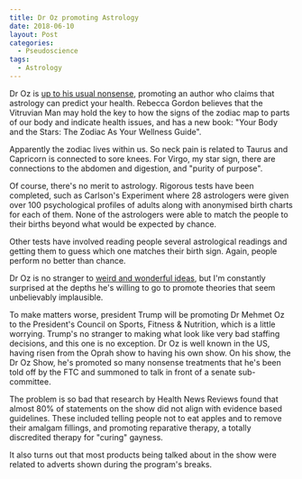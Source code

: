 ```yaml
---
title: Dr Oz promoting Astrology
date: 2018-06-10
layout: Post
categories:
  - Pseudoscience
tags:
  - Astrology
---
```


Dr Oz is [up to his usual nonsense](https://www.doctoroz.com/episode/your-worrying-and-anxiety-could-be-because-you-re-not-getting-enough?video_id=5299154688001), promoting an author who claims that astrology can predict your health. Rebecca Gordon believes that the Vitruvian Man may hold the key to how the signs of the zodiac map to parts of our body and indicate health issues, and has a new book: "Your Body and the Stars: The Zodiac As Your Wellness Guide".

<!-- more -->

Apparently the zodiac lives within us. So neck pain is related to Taurus and Capricorn is connected to sore knees. For Virgo, my star sign, there are connections to the abdomen and digestion, and "purity of purpose".

Of course, there's no merit to astrology. Rigorous tests have been completed, such as Carlson's Experiment where 28 astrologers were given over 100 psychological profiles of adults along with anonymised birth charts for each of them. None of the astrologers were able to match the people to their births beyond what would be expected by chance.

Other tests have involved reading people several astrological readings and getting them to guess which one matches their birth sign. Again, people perform no better than chance.

Dr Oz is no stranger to [weird and wonderful ideas](https://www.snopes.com/fact-check/trump-nominating-dr-oz-presidential-council-sport-fitness-nutrition/), but I'm constantly surprised at the depths he's willing to go to promote theories that seem unbelievably implausible.

To make matters worse, president Trump will be promoting Dr Mehmet Oz to the President's Council on Sports, Fitness & Nutrition, which is a little worrying. Trump's no stranger to making what look like very bad staffing decisions, and this one is no exception. Dr Oz is well known in the US, having risen from the Oprah show to having his own show. On his show, the Dr Oz Show, he's promoted so many nonsense treatments that he's been told off by the FTC and summoned to talk in front of a senate sub-committee.

The problem is so bad that research by Health News Reviews found that almost 80% of statements on the show did not align with evidence based guidelines. These included telling people not to eat apples and to remove their amalgam fillings, and promoting reparative therapy, a totally discredited therapy for "curing" gayness.

It also turns out that most products being talked about in the show were related to adverts shown during the program's breaks.
